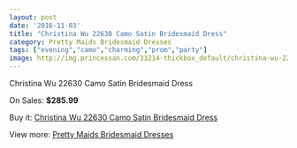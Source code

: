 ```yaml
---
layout: post
date: '2016-11-03'
title: "Christina Wu 22630 Camo Satin Bridesmaid Dress"
category: Pretty Maids Bridesmaid Dresses
tags: ["evening","camo","charming","prom","party"]
image: http://img.princessan.com/33214-thickbox_default/christina-wu-22630-camo-satin-bridesmaid-dress.jpg
---
```

Christina Wu 22630 Camo Satin Bridesmaid Dress

On Sales: **$285.99**
<a href="https://www.princessan.com/en/15403-christina-wu-22630-camo-satin-bridesmaid-dress.html"><amp-img layout="responsive" width="600" height="600" src="//img.princessan.com/33214-thickbox_default/christina-wu-22630-camo-satin-bridesmaid-dress.jpg" alt="Christina Wu 22630 Camo Satin Bridesmaid Dress 0" /></a>
<a href="https://www.princessan.com/en/15403-christina-wu-22630-camo-satin-bridesmaid-dress.html"><amp-img layout="responsive" width="600" height="600" src="//img.princessan.com/33215-thickbox_default/christina-wu-22630-camo-satin-bridesmaid-dress.jpg" alt="Christina Wu 22630 Camo Satin Bridesmaid Dress 1" /></a>

Buy it: [Christina Wu 22630 Camo Satin Bridesmaid Dress](https://www.princessan.com/en/15403-christina-wu-22630-camo-satin-bridesmaid-dress.html "Christina Wu 22630 Camo Satin Bridesmaid Dress")

View more: [Pretty Maids Bridesmaid Dresses](https://www.princessan.com/en/112- "Pretty Maids Bridesmaid Dresses")